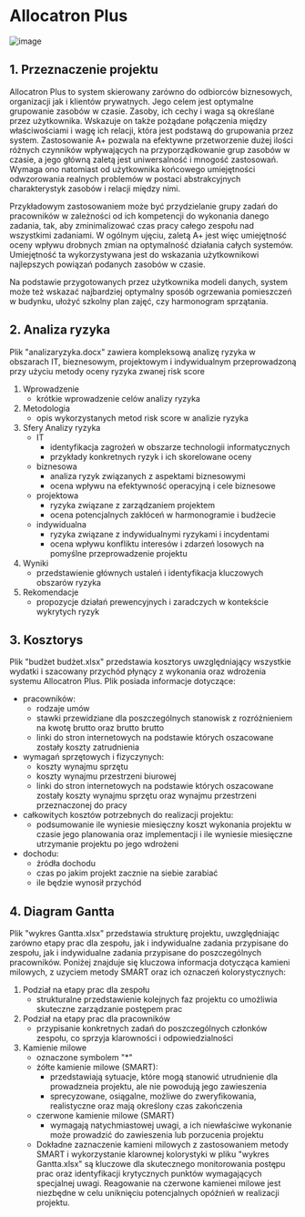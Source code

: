 # Allocatron Plus<br />
![image](https://github.com/kolawski/inzynieriaoprogramowania/assets/129399239/2a319258-abba-46d7-91f2-a084ea2e904c)
## 1. Przeznaczenie projektu
Allocatron Plus to system skierowany zarówno do odbiorców biznesowych, organizacji jak i klientów prywatnych. Jego celem jest optymalne grupowanie zasobów w czasie. Zasoby, ich cechy i waga są określane przez użytkownika. Wskazuje on także pożądane połączenia między właściwościami i wagę ich relacji, która jest podstawą do grupowania przez system. Zastosowanie A+ pozwala na efektywne przetworzenie dużej ilości różnych czynników wpływających na przyporządkowanie grup zasobów w czasie, a jego główną zaletą jest uniwersalność i mnogość zastosowań. Wymaga ono natomiast od użytkownika końcowego umiejętności odwzorowania realnych problemów w postaci abstrakcyjnych charakterystyk zasobów i relacji między nimi.

Przykładowym zastosowaniem może być przydzielanie grupy zadań do pracowników w zależności od ich kompetencji do wykonania danego zadania, tak, aby zminimalizować czas pracy całego zespołu nad wszystkimi zadaniami. W ogólnym ujęciu, zaletą A+ jest więc umiejętność oceny wpływu drobnych zmian na optymalność działania całych systemów. Umiejętność ta wykorzystywana jest do wskazania użytkownikowi najlepszych powiązań podanych zasobów w czasie.

Na podstawie przygotowanych przez użytkownika modeli danych, system może też wskazać najbardziej optymalny sposób ogrzewania pomieszczeń w budynku, ułożyć szkolny plan zajęć, czy harmonogram sprzątania.

## 2. Analiza ryzyka
Plik "analizaryzyka.docx" zawiera kompleksową analizę ryzyka w obszarach IT, bieznesowym, projektowym i indywidualnym przeprowadzoną przy użyciu metody oceny ryzyka zwanej risk score
1. Wprowadzenie
   - krótkie wprowadzenie celów analizy ryzyka
2. Metodologia
   - opis wykorzystanych metod risk score w analizie ryzyka
3. Sfery Analizy ryzyka
   - IT
      - identyfikacja zagrożeń w obszarze technologii informatycznych
      - przykłady konkretnych ryzyk i ich skorelowane oceny
   - biznesowa
      - analiza ryzyk związanych z aspektami biznesowymi
      - ocena wpływu na efektywność operacyjną i cele biznesowe
   - projektowa
      - ryzyka związane z zarządzaniem projektem
      - ocena potencjalnych zakłóceń w harmonogramie i budżecie
   - indywidualna
      - ryzyka związane z indywidualnymi ryzykami i incydentami
      - ocena wpływu konfliktu interesów i zdarzeń losowych na pomyślne przeprowadzenie projektu
4. Wyniki
   - przedstawienie głównych ustaleń i identyfikacja kluczowych obszarów ryzyka
5. Rekomendacje
   - propozycje działań prewencyjnych i zaradczych w kontekście wykrytych ryzyk
## 3. Kosztorys<br />
Plik "budżet budżet.xlsx" przedstawia kosztorys uwzględniający wszystkie wydatki i szacowany przychód płynący z wykonania oraz wdrożenia systemu Allocatron Plus.
Plik posiada informacje dotyczące:
   - pracowników:
      - rodzaje umów
      - stawki przewidziane dla poszczególnych stanowisk z rozróżnieniem na kwotę brutto oraz brutto brutto
      - linki do stron internetowych na podstawie których oszacowane zostały koszty zatrudnienia
   - wymagań sprzętowych i fizyczynych:
      - koszty wynajmu sprzętu 
      - koszty wynajmu przestrzeni biurowej
      - linki do stron internetowych na podstawie których oszacowane zostały koszty wynajmu sprzętu oraz wynajmu przestrzeni przeznaczonej do pracy
   - całkowitych kosztów potrzebnych do realizacji projektu:
      - podsumowanie ile wyniesie miesięczny koszt wykonania projektu w czasie jego planowania oraz implementacji i ile wyniesie miesięczne utrzymanie projektu po jego wdrożeni
   - dochodu:
      - źródła dochodu
      - czas po jakim projekt zacznie na siebie zarabiać
      - ile będzie wynosił przychód
## 4. Diagram Gantta<br />
Plik "wykres Gantta.xlsx" przedstawia strukturę projektu, uwzględniając zarówno etapy prac dla zespołu, jak i indywidualne zadania przypisane do zespołu, jak i indywidualne zadania przypisane do poszczególnych pracowników. Poniżej znajduje się kluczowa informacja dotycząca kamieni milowych, z uzyciem metody SMART oraz ich oznaczeń kolorystycznych:
1. Podział na etapy prac dla zespołu
	- strukturalne przedstawienie kolejnych faz projektu co umożliwia skuteczne zarządzanie postępem prac
2. Podział na etapy prac dla pracowników
	- przypisanie konkretnych zadań do poszczególnych członków zespołu, co sprzyja klarowności i odpowiedzialności
3. Kamienie milowe
	- oznaczone symbolem "*"
	- żółte kamienie  milowe (SMART):
		- przedstawiają sytuacje, które mogą stanowić utrudnienie dla prowadzneia projektu, ale nie powodują jego zawieszenia
		- sprecyzowane, osiągalne, możliwe do zweryfikowania, realistyczne oraz mają określony czas zakończenia
	- czerwone kamienie milowe (SMART)
		- wymagają natychmiastowej uwagi, a ich niewłaściwe wykonanie może prowadzić do zawieszenia lub porzucenia projektu
	- Dokładne zaznaczenie kamieni milowych z zastosowaniem metody SMART i wykorzystanie klarownej kolorystyki w pliku "wykres Gantta.xlsx" są kluczowe dla skutecznego monitorowania postępu prac oraz identyfikacji krytycznych punktów wymagających specjalnej uwagi. Reagowanie na czerwone kamienei milowe jest niezbędne w celu uniknięciu potencjalnych opóźnień w realizacji projektu.
